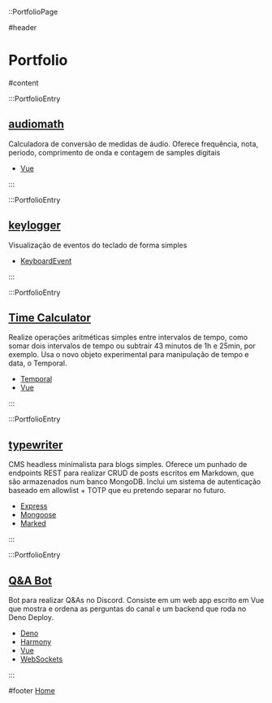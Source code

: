 ::PortfolioPage

#header

# Portfolio

#content

:::PortfolioEntry

## [audiomath](https://peruibeloko.github.io/audiomath/)

Calculadora de conversão de medidas de áudio. Oferece frequência, nota, período, comprimento de onda e contagem de samples digitais

- [Vue](https://vuejs.org/)

:::

:::PortfolioEntry

## [keylogger](https://peruibeloko.github.io/keylogger/)

Visualização de eventos do teclado de forma simples

- [KeyboardEvent](https://developer.mozilla.org/en-US/docs/Web/API/KeyboardEvent)

:::

:::PortfolioEntry

## [Time Calculator](https://peruibeloko.github.io/time-calculator/)

Realize operações aritméticas simples entre intervalos de tempo, como somar dois intervalos de tempo ou subtraír 43 minutos de 1h e 25min, por exemplo. Usa o novo objeto experimental para manipulação de tempo e data, o Temporal.

- [Temporal](https://github.com/tc39/proposal-temporal)
- [Vue](https://vuejs.org/)

:::

:::PortfolioEntry

## [typewriter](https://github.com/Peruibeloko/typewriter/)

CMS headless minimalista para blogs simples. Oferece um punhado de endpoints REST para realizar CRUD de posts escritos em Markdown, que são armazenados num banco MongoDB. Inclui um sistema de autenticação baseado em allowlist + TOTP que eu pretendo separar no futuro.

- [Express](https://expressjs.com/)
- [Mongoose](https://mongoosejs.com/)
- [Marked](https://github.com/markedjs/marked)

:::

:::PortfolioEntry

## [Q&A Bot](https://github.com/Peruibeloko/qnabot/)

Bot para realizar Q&As no Discord. Consiste em um web app escrito em Vue que mostra e ordena as perguntas do canal e um backend que roda no Deno Deploy.

- [Deno](https://deno.land/)
- [Harmony](https://harmony.mod.land/)
- [Vue](https://vuejs.org/)
- [WebSockets](https://developer.mozilla.org/en-US/docs/Web/API/WebSockets_API)

:::

#footer
[Home](/)
